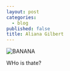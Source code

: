 ```yaml
---
layout: post
categories: 
  - blog
published: false
title: Aliana Gilbert
---
```


![BANANA](/media/1391797_10100916152629878_917537015_n.jpg)

WHo is thate?